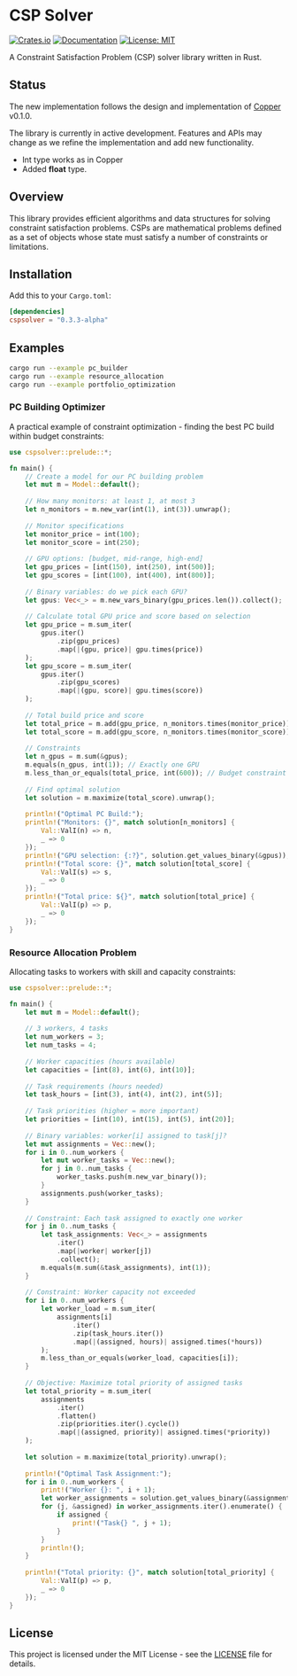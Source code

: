 # CSP Solver

[![Crates.io](https://img.shields.io/crates/v/cspsolver.svg?color=blue)](https://crates.io/crates/cspsolver)
[![Documentation](https://docs.rs/cspsolver/badge.svg)](https://docs.rs/cspsolver)
[![License: MIT](https://img.shields.io/badge/License-MIT-blue.svg)](https://opensource.org/licenses/MIT)

A Constraint Satisfaction Problem (CSP) solver library written in Rust.


## Status

The new implementation follows the design and implementation of [Copper](https://docs.rs/copper/0.1.0/copper/) v0.1.0.

The library is currently in active development. Features and APIs may change as we refine the implementation and add new functionality.

- Int type works as in Copper
- Added **float** type.

## Overview

This library provides efficient algorithms and data structures for solving constraint satisfaction problems. CSPs are mathematical problems defined as a set of objects whose state must satisfy a number of constraints or limitations.


## Installation

Add this to your `Cargo.toml`:

```toml
[dependencies]
cspsolver = "0.3.3-alpha"
```

## Examples

```bash
cargo run --example pc_builder
cargo run --example resource_allocation
cargo run --example portfolio_optimization
```

### PC Building Optimizer

A practical example of constraint optimization - finding the best PC build within budget constraints:

```rust
use cspsolver::prelude::*;

fn main() {
    // Create a model for our PC building problem
    let mut m = Model::default();
    
    // How many monitors: at least 1, at most 3
    let n_monitors = m.new_var(int(1), int(3)).unwrap();
    
    // Monitor specifications
    let monitor_price = int(100);
    let monitor_score = int(250);
    
    // GPU options: [budget, mid-range, high-end]
    let gpu_prices = [int(150), int(250), int(500)];
    let gpu_scores = [int(100), int(400), int(800)];
    
    // Binary variables: do we pick each GPU?
    let gpus: Vec<_> = m.new_vars_binary(gpu_prices.len()).collect();
    
    // Calculate total GPU price and score based on selection
    let gpu_price = m.sum_iter(
        gpus.iter()
            .zip(gpu_prices)
            .map(|(gpu, price)| gpu.times(price))
    );
    let gpu_score = m.sum_iter(
        gpus.iter()
            .zip(gpu_scores)
            .map(|(gpu, score)| gpu.times(score))
    );
    
    // Total build price and score
    let total_price = m.add(gpu_price, n_monitors.times(monitor_price));
    let total_score = m.add(gpu_score, n_monitors.times(monitor_score));
    
    // Constraints
    let n_gpus = m.sum(&gpus);
    m.equals(n_gpus, int(1)); // Exactly one GPU
    m.less_than_or_equals(total_price, int(600)); // Budget constraint
    
    // Find optimal solution
    let solution = m.maximize(total_score).unwrap();
    
    println!("Optimal PC Build:");
    println!("Monitors: {}", match solution[n_monitors] { 
        Val::ValI(n) => n,
        _ => 0
    });
    println!("GPU selection: {:?}", solution.get_values_binary(&gpus));
    println!("Total score: {}", match solution[total_score] { 
        Val::ValI(s) => s,
        _ => 0
    });
    println!("Total price: ${}", match solution[total_price] { 
        Val::ValI(p) => p,
        _ => 0
    });
}
```

### Resource Allocation Problem

Allocating tasks to workers with skill and capacity constraints:

```rust
use cspsolver::prelude::*;

fn main() {
    let mut m = Model::default();
    
    // 3 workers, 4 tasks
    let num_workers = 3;
    let num_tasks = 4;
    
    // Worker capacities (hours available)
    let capacities = [int(8), int(6), int(10)];
    
    // Task requirements (hours needed)
    let task_hours = [int(3), int(4), int(2), int(5)];
    
    // Task priorities (higher = more important)
    let priorities = [int(10), int(15), int(5), int(20)];
    
    // Binary variables: worker[i] assigned to task[j]?
    let mut assignments = Vec::new();
    for i in 0..num_workers {
        let mut worker_tasks = Vec::new();
        for j in 0..num_tasks {
            worker_tasks.push(m.new_var_binary());
        }
        assignments.push(worker_tasks);
    }
    
    // Constraint: Each task assigned to exactly one worker
    for j in 0..num_tasks {
        let task_assignments: Vec<_> = assignments
            .iter()
            .map(|worker| worker[j])
            .collect();
        m.equals(m.sum(&task_assignments), int(1));
    }
    
    // Constraint: Worker capacity not exceeded
    for i in 0..num_workers {
        let worker_load = m.sum_iter(
            assignments[i]
                .iter()
                .zip(task_hours.iter())
                .map(|(assigned, hours)| assigned.times(*hours))
        );
        m.less_than_or_equals(worker_load, capacities[i]);
    }
    
    // Objective: Maximize total priority of assigned tasks
    let total_priority = m.sum_iter(
        assignments
            .iter()
            .flatten()
            .zip(priorities.iter().cycle())
            .map(|(assigned, priority)| assigned.times(*priority))
    );
    
    let solution = m.maximize(total_priority).unwrap();
    
    println!("Optimal Task Assignment:");
    for i in 0..num_workers {
        print!("Worker {}: ", i + 1);
        let worker_assignments = solution.get_values_binary(&assignments[i]);
        for (j, &assigned) in worker_assignments.iter().enumerate() {
            if assigned {
                print!("Task{} ", j + 1);
            }
        }
        println!();
    }
    
    println!("Total priority: {}", match solution[total_priority] {
        Val::ValI(p) => p,
        _ => 0
    });
}
```


## License

This project is licensed under the MIT License - see the [LICENSE](LICENSE) file for details.

